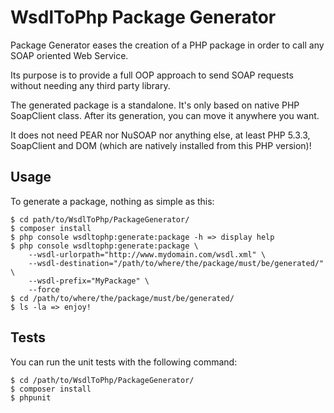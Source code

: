 WsdlToPhp Package Generator
===========================

Package Generator eases the creation of a PHP package in order to call any SOAP oriented Web Service.

Its purpose is to provide a full OOP approach to send SOAP requests without needing any third party library.

The generated package is a standalone. It's only based on native PHP SoapClient class. After its generation, you can move it anywhere you want.

It does not need PEAR nor NuSOAP nor anything else, at least PHP 5.3.3, SoapClient and DOM (which are natively installed from this PHP version)! 

Usage
-----
To generate a package, nothing as simple as this:

    $ cd path/to/WsdlToPhp/PackageGenerator/
    $ composer install
    $ php console wsdltophp:generate:package -h => display help
    $ php console wsdltophp:generate:package \
        --wsdl-urlorpath="http://www.mydomain.com/wsdl.xml" \
        --wsdl-destination="/path/to/where/the/package/must/be/generated/" \
        --wsdl-prefix="MyPackage" \
        --force
    $ cd /path/to/where/the/package/must/be/generated/
    $ ls -la => enjoy!

Tests
-----

You can run the unit tests with the following command:

    $ cd /path/to/WsdlToPhp/PackageGenerator/
    $ composer install
    $ phpunit